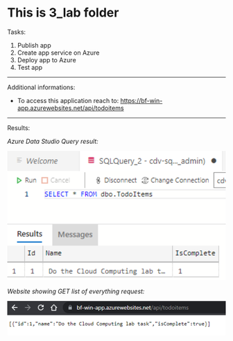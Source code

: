 # This is 3_lab folder
Tasks:
<ol>
<li>Publish app</li>
<li>Create app service on Azure</li>
<li>Deploy app to Azure</li>
<li>Test app</li>
</ol>

___

Additional informations:
<ul>
    <li> To access this application reach to: <a href="https://bf-win-app.azurewebsites.net/api/todoitems">https://bf-win-app.azurewebsites.net/api/todoitems</a></li>
</ul>

___

Results:

<i>Azure Data Studio Query result:</i>

<img src="screenshots/azure_data_studio_query.png" width=600>

<i>Website showing GET list of everything request:</i>

<img src="screenshots/website_result.png" width=600>